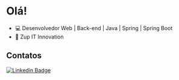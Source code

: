 # Olá!

- :computer: Desenvolvedor Web | Back-end | Java | Spring | Spring Boot
- :school: Zup IT Innovation

## Contatos
[![Linkedin Badge](https://img.shields.io/badge/-LinkedIn-blue?style=flat-square&logo=Linkedin&logoColor=white&link=https://www.linkedin.com/in/antonioeloy)](https://www.linkedin.com/in/antonioeloy)

